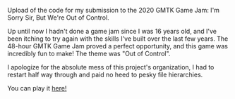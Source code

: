 Upload of the code for my submission to the 2020 GMTK Game Jam: I'm Sorry Sir, But We're Out of Control.

Up until now I hadn't done a game jam since I was 16 years old, and I've been itching to try again with the skills I've built over the last
few years. The 48-hour GMTK Game Jam proved a perfect opportunity, and this game was incredibly fun to make! The theme was "Out of Control".

I apologize for the absolute mess of this project's organization, I had to restart half way through and paid no heed to pesky file hierarchies.

You can play it [here!](https://notiiivan.itch.io/im-sorry-sir-were-out-of-control)
